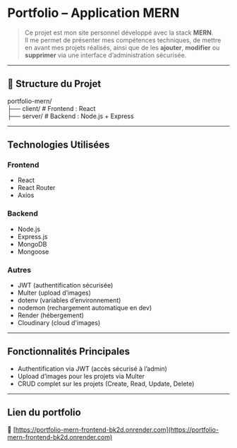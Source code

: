 # Portfolio – Application MERN

> Ce projet est mon site personnel développé avec la stack **MERN**.  
> Il me permet de présenter mes compétences techniques, de mettre en avant mes projets réalisés, ainsi que de les **ajouter**, **modifier** ou **supprimer** via une interface d’administration sécurisée.

---

## 📁 Structure du Projet

portfolio-mern/ \
├── client/ # Frontend : React \
├── server/ # Backend : Node.js + Express


---

## Technologies Utilisées

### Frontend
- React
- React Router
- Axios

### Backend
- Node.js
- Express.js
- MongoDB
- Mongoose

### Autres
- JWT (authentification sécurisée)
- Multer (upload d’images)
- dotenv (variables d’environnement)
- nodemon (rechargement automatique en dev)
- Render (hébergement)
- Cloudinary (cloud d'images)

---

## Fonctionnalités Principales

- Authentification via JWT (accès sécurisé à l’admin)
- Upload d’images pour les projets via Multer
- CRUD complet sur les projets (Create, Read, Update, Delete)

---

## Lien du portfolio

🔗 [https://portfolio-mern-frontend-bk2d.onrender.com](https://portfolio-mern-frontend-bk2d.onrender.com)

